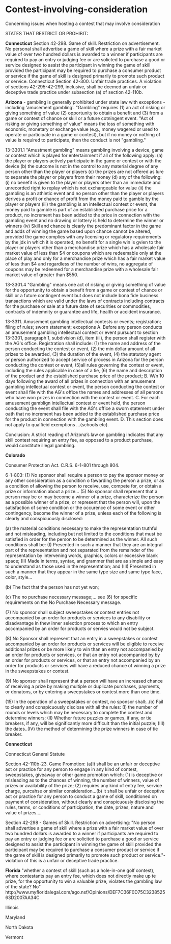 # Contest-involving-consideration
Concerning issues when hosting a contest that may involve consideration 

STATES THAT RESTRICT OR PROHIBIT: 
<p>
<b>Connecticut</b>
Section 42-298. Game of skill. Restriction on advertisement. No personal shall advertise a game of skill where a prize with a fair market value of over two hundred dollars is awarded to a winner if participants are required to pay an entry or judging fee or are solicted to purchase a good or service designed to assist the participant in winning the game of skill provided the participant may be required to purchase a consumer product or service if the game of skill is designed primarily to promote such product or service.
Connecticut Section 42-300. Unfair trade practices. A violation of sections 42-295-42-299, inclusive, shall be deemed an unfair or deceptive trade practice under subsection (a) of section 42-110b.

<b>Arizona</b> - gambling is generally prohibited under state law with exceptions - including 'amusement gambling'. "Gambling" requires (1) an act of risking or giving something of value (2) opportunity to obtain a benefit and (3) from a game or contest of chance or skill or a future cotningent event. "Act of risking or giving something of value" means the loss of something with economic, monetary or exchange value (e.g., money wagered or used to operate or participate in a game or contest), but if no money or nothing of value is required to participate, then the conduct is not "gambling."
<p>
13-3301.1 "Amustment gambling" means gambling involving a device, game or contest which is played for entertainment if all of the following apply:
(a) the player or players actively participate in the game or contest or with the device
(b) the outcome is not in the control to any material degree of any person other than the player or players
(c) the prizes are not offered as lure to separate the player or players from their money
(d) any of the following:
  (i) no benefit is given to the player or players other than an immediate and unrecorded right to replay which is not exchangeable for value 
  (ii) the gambling is an athletic event and no person other than the player or players derives a profit or chance of profit from the money paid to gamble by the player or players
  (iii) the gambling is an intellectual contest or event, the money paid to gamble is part of an established purchase price for a product, no increment has been added to the price in connection with the gambling event and no drawing or lottery is held to determine the winner or winners
  (iv) Skill and chance is clearly the predominant factor in the game and adds of winning the game based upon chance cannot be altered, provided the game complies with any licensing or regulatory requirements by the jdx in which it is operated, no benefit for a single win is gvien to the player or players other than a merchandise prize which has a wholesale fair market value of less than $4 or coupons which are redeemable only at the place of play and only for a merchandise prize which has a fair market value of less than $4 and regardless of the number of wins, no aggregate of coupons may be redeemed for a merchandise prize with a wholesale fair market value of greater than $550. 
<p>13-3301.4 "Gambling" means one act of risking or giving something of value for the opportunity to obtain a benefit from a game or contest of chance or skill or a future contingent event but does not include bona fide business transactions which are valid under the laws of contracts including contracts for the purchase or sale at a future date of securities or commodities, contracts of indemnity or guarantee and life, health or accident insurance. 
<p>13-3311. Amusement gambling intellectual contests or events; registration; filing of rules; sworn statement; exceptions
 A. Before any person conducts an amusement gambling intellectual contest or event pursuant to section 13-3301, paragraph 1, subdivision (d), item (iii), the person shall register with the AG's office. Registration shall include: (1) the name and address of the person conducting the contest or event, (2) the min dollar amount of all prizes to be awarded, (3) the duration of the event, (4) the statutory agent or person authorized to accept service of process in Arizona for the person conducting the contest or event, (5)all rules governing the contest or event, including the rules applicable in case of a tie, (6) the name and description of the product and the established purchase price of the product; 
 B. W/n 10 days following the award of all prizes in connection with an amusement gambling intellectual contest or event, the person conducting the contest or event shall file with the AG's office the names and addresses of all persons who have won prizes in connection with the contest or event.
 C. For each amusement gamblign intellectual contest or event held, the person conducting the event shall file with the AG's office a sworn statement under oath that no increment has been added to the established purchase price for the product in connection with the gambling event. 
 D. This section does not apply to qualfieid exemptions ...(schools etc). 
<p> Conclusion: A strict reading of Arizona’s law on gambling indicates that any skill contest requiring an entry fee, as opposed to a product purchase, would constitute illegal gambling.  

<p>
<b> Colorado </b>
<p> Consumer Protection Act. C.R.S. 6-1-801 through 804. 
<p>6-1-803: (1) No sponsor shall require a person to pay the sponsor money or any other consideration as a condition o fawarding the person a prize, or as a condition of allowing the person to receive, use, compete for, or obtain a prize or information about a prize... (5) No sponsor shall represent that a person may be or may become a winner of a prize, characterize the person as a possible winner of a prize, or represent that the person will, upon the satisfaction of some condition or the occurence of some event or other contingency, become the winner of a prize, unless each of the following is clearly and conspicuously disclosed: 
<p>(a) the material conditions necessary to make the representation truthful and not misleading, including but not limited to the conditions that must be satisfied in order for the person to be determined as the winner. All such conditions shall be: (I) Presented in such a manner that they are an integral part of the representation and not separated from the remainder of the representation by intervening words, graphics, colors or excessive blank space; (II) Made in terms, syntax, and grammer that are as simple and easy to understand as those used in the representation; and (III) Presented in such a manner that they appear in the same type size and same type face, color, style... 
<p>(b) The fact that the person has not yet won; 
<p>(c) The no purchase necessary message;... see (6) for specific requirements on the No Purchase Necessary message.
<p>(7) No sponsor shall subject sweepstakes or contest entries not accompanied by an order for products or services to any disability or disadvantage in thew inner selection process to which an entry accompanied by an order for products or servies would not be subject. 
<p>(8) No Sponsor shall represent that an entry in a sweepstakes or contest accompanied by an order for products or services will be eligible to receive additional prizes or be more likely to win than an entry not accompanied by an order for products or services, or that an entry not accompanied by by an order for products or services, or that an entry not accompanied by an order for products or services will have a reduced chance of winning a prize in the sweepstakes or contest. 
<p>(9) No sponsor shall represent that a person will have an increased chance of receiving a prize by making multiple or duplicate purchases, payments, or donatons, or by entering a sweepstakes or contest more than one time. 
<p>(15) In the operation of a sweepstakes or contest, no sponsor shall:..(b) Fail to clearly and conspicuously disclose with all the rules: (I) the number of rounds or levels which may be necessary to complete the contest and determine winners; (II) Whether future puzzles or games, if any, or tie breakers, if any, will be significantly more difficult than the initial puzzle; (III) the dates..(IV) the method of determining the prize winners in case of tie breaker.

<p>
<b>Connecticut</b>
<p> Connecticut General Statute 
<p> Section 42-110b-23. Game Promotion: (a)It shall be an unfair or deceptive act or practice for any person to engage in any kind of contest, sweepstakes, giveaway or other game promotion which: (1) is deceptive or misleading as to the chances of winning, the number of winners, value of prizes or availability of the prize; (2) requires any kind of entry fee, service charge, purcahse or similar consideration...(b) it shall be unfair or deceptive act or practice for any person to conduct a game of skill, conditioned on payment of consideration, without clearly and conspicuously disclosing the rules, terms, or conditions of participation, the date, prizes, nature and value of prizes.... 
<p> Section 42-298 - Games of Skill. Restriction on advertising: "No person shall advertise a game of skill where a prize with a fair market value of over two hundred dollars is awarded to a winner if participants are required to pay an entry or judging fee or are solicited to purchase a good or service designed to assist the participant in winning the game of skill provided the participant may be required to purchase a consumer product or service if the game of skill is designed primarily to promote such product or service."-  violation of this is a unfair or deceptive trade practice. 

<p>
<b>Florida</b> "whether a contest of skill (such as a hole-in-one golf contest), where contestants pay an entry fee, which does not directly make up te prize, for the opportunity to win a valuable prize, violates the gambling law of the state? No" http://www.myfloridalegal.com/ago.nsf/Opinions/DEF7C36F0D75C323852563D2007AA34C

<p> Illinois
<p> Maryland
<p> North Dakota
<p> Vermont

